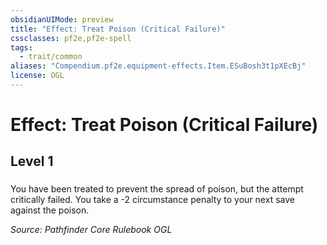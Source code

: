 ```yaml
---
obsidianUIMode: preview
title: "Effect: Treat Poison (Critical Failure)"
cssclasses: pf2e,pf2e-spell
tags:
  - trait/common
aliases: "Compendium.pf2e.equipment-effects.Item.ESuBosh3t1pXEcBj"
license: OGL
---
```

# Effect: Treat Poison (Critical Failure)
## Level 1
### 






You have been treated to prevent the spread of poison, but the attempt critically failed. You take a -2 circumstance penalty to your next save against the poison.

*Source: Pathfinder Core Rulebook*
*OGL*